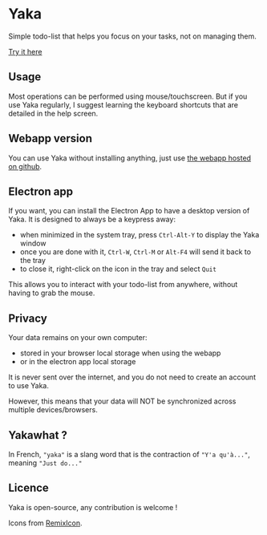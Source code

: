 # Yaka

Simple todo-list that helps you focus on your tasks, not on managing them.

[Try it here](https://jyannick.github.io/yaka/)

## Usage

Most operations can be performed using mouse/touchscreen. But if you use Yaka regularly, I suggest learning the keyboard shortcuts that are detailed in the help screen.

## Webapp version

You can use Yaka without installing anything, just use [the webapp hosted on github](https://jyannick.github.io/yaka/).

## Electron app

If you want, you can install the Electron App to have a desktop version of Yaka. It is designed to always be a keypress away:

- when minimized in the system tray, press `Ctrl-Alt-Y` to display the Yaka window
- once you are done with it, `Ctrl-W`, `Ctrl-M` or `Alt-F4` will send it back to the tray
- to close it, right-click on the icon in the tray and select `Quit`

This allows you to interact with your todo-list from anywhere, without having to grab the mouse.

## Privacy

Your data remains on your own computer:

- stored in your browser local storage when using the webapp
- or in the electron app local storage

It is never sent over the internet, and you do not need to create an account to use Yaka.

However, this means that your data will NOT be synchronized across multiple devices/browsers.

## Yakawhat ?

In French, `"yaka"` is a slang word that is the contraction of `"Y'a qu'à..."`, meaning `"Just do..."`

## Licence

Yaka is open-source, any contribution is welcome !

Icons from [RemixIcon](https://github.com/Remix-Design/remixicon).
